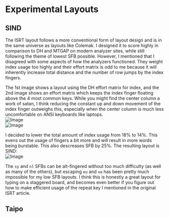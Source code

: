 # Experimental Layouts
## SIND
The ISRT layout follows a more conventional form of layout design and is in the same universe as layouts like Colemak. I designed it to score highly in comparison to DH and MTGAP on modern analyzer sites, while still following the theme of lowest SFB possible. However, I mentioned that I disagreed with some aspects of how the analyzers functioned. They weight index usage too highly and their effort matrix is odd to me because it will inherently increase total distance and the number of row jumps by the index fingers.  

The 1st image shows a layout using the DH effort matrix for index, and the 2nd image shows an effort matrix which keeps the index finger floating above the 4 most common keys. While you might find the center column a work of satan, I think reducing the constant up and down movement of the index finger outweighs this, especially when the center column is much less uncomfortable on ANSI keyboards like laptops.   
![Image](https://i.imgur.com/6TZIzrE.png)  
![Image](https://i.imgur.com/njcY5dd.png)  

I decided to lower the total amount of index usage from 18% to 14%. This evens out the usage of fingers a bit more and will result in more words being burstable. This also descreases SFB by 25%. The resulting layout is SIND:  
![Image](https://i.imgur.com/Palf2f8.png)  

The `sy` and `nl` SFBs can be alt-fingered without too much difficulty (as well as many of the others), but escaping `eu` and `oa` has been pretty much impossible for my low SFB layouts. I think this is honestly a great layout for typing on a staggered board, and becomes even better if you figure out how to make efficient usage of the repeat key I mentioned in the original ISRT article.  

## Taipo
